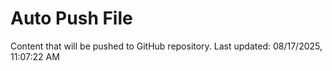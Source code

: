 # Auto Push File

Content that will be pushed to GitHub repository.
Last updated: 08/17/2025, 11:07:22 AM